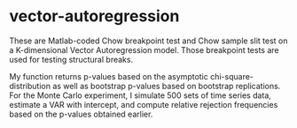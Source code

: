# vector-autoregression
These are Matlab-coded Chow breakpoint test and Chow sample slit test on a K-dimensional Vector Autoregression model. Those breakpoint tests are used for testing structural breaks.

My function returns p-values based on the asymptotic chi-square-distribution as well as bootstrap p-values based on bootstrap replications. For the Monte Carlo experiment, I simulate 500 sets of time series data, estimate a VAR with intercept, and compute relative rejection frequencies based on the p-values obtained earlier. 

